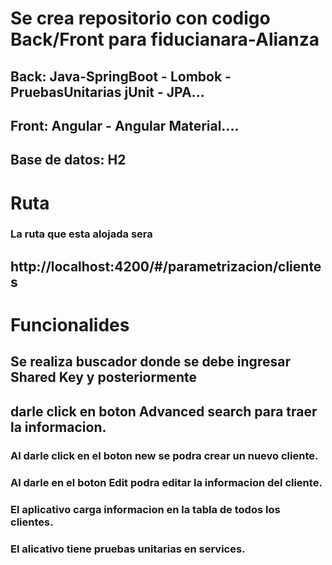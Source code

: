 # Se crea repositorio con codigo Back/Front para fiducianara-Alianza


## **Back: Java-SpringBoot - Lombok - PruebasUnitarias jUnit - JPA...**

## **Front: Angular - Angular Material....**

## Base de datos: H2

# **Ruta**
### La ruta que esta alojada sera
## http://localhost:4200/#/parametrizacion/clientes

# **Funcionalides**

## Se realiza buscador donde se debe ingresar Shared Key y posteriormente
## darle click en boton Advanced search para traer la informacion.

### Al darle click en el boton new se podra crear un nuevo cliente.

### Al darle en el boton Edit podra editar la informacion del cliente.

### El aplicativo carga informacion en la tabla de todos los clientes.

### El alicativo tiene pruebas unitarias en services.

